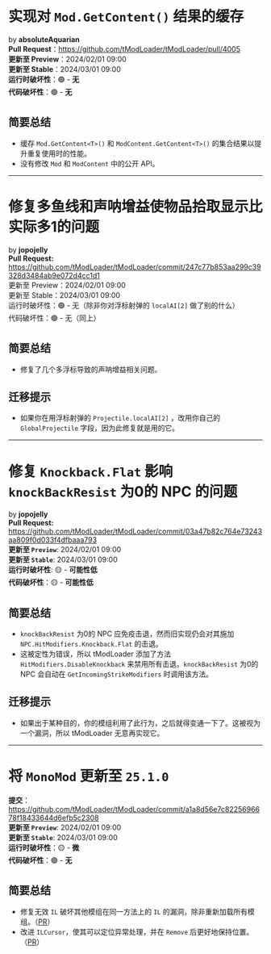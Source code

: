 <!--
# `Implement Caching for Mod.GetContent() Results`
by **absoluteAquarian** has been merged.
**Pull Request:** <https://github.com/tModLoader/tModLoader/pull/4005>
**Arrives in Preview**: <t:1706749200:f>
**Arrives in Stable**: <t:1709254800:f>
**Runtime Breakage**: 🟢 - **None**
**Source-code Breakage**: 🟢 - **None**

## Short Summary
> - Caches the collection results from `Mod.GetContent<T>()` and `ModContent.GetContent<T>()` in order to improve performance when using them repeatedly
> - Does not change any public API in `Mod` nor `ModContent`
-->

# 实现对 `Mod.GetContent()` 结果的缓存
by **absoluteAquarian**  
**Pull Request**：<https://github.com/tModLoader/tModLoader/pull/4005>  
**更新至 Preview**：2024/02/01 09:00  
**更新至 Stable**：2024/03/01 09:00  
**运行时破坏性**：🟢 - **无**  
**代码破坏性**：🟢 - **无**

## 简要总结
- 缓存 `Mod.GetContent<T>()` 和 `ModContent.GetContent<T>()` 的集合结果以提升重复使用时的性能。
- 没有修改 `Mod` 和 `ModContent` 中的公开 API。

<!--
# 实现对 Mod.GetContent() 结果的缓存
by absoluteAquarian  
Pull Request：https://github.com/tModLoader/tModLoader/pull/4005  
更新至 Preview：2024/02/01 09:00  
更新至 Stable：2024/03/01 09:00  
运行时破坏性：🟢 - 无  
代码破坏性：🟢 - 无

## 简要总结
- 缓存 Mod.GetContent<T>() 和 ModContent.GetContent<T>() 的集合结果以提升重复使用时的性能。
- 没有修改 Mod 和 ModContent 中的公开 API。
-->

---

<!--
# `Fix Multilure and Sonar buff cause item-pickup-texts to be increased by 1`
by **jopojelly** has been merged.
**Pull Request:** <https://github.com/tModLoader/tModLoader/commit/247c77b853aa299c39328d3484ab9e072d4cc1d1>
**Arrives in Preview**: <t:1706749200:f>
**Arrives in Stable**: <t:1709254800:f>
**Runtime Breakage**: 🟢 - **None** (Unless you are doing something specific with bobber projectile localAI slots)

## Short Summary
> - Fixes multiple bobbers causing sonar buff related issues.

## Porting Notes
> - If you are using `Projectile.localAI[2]` in bobber projectiles, use your own GlobalProjectile field instead. The fix uses it.
-->

# 修复多鱼线和声呐增益使物品拾取显示比实际多1的问题
by **jopojelly**  
**Pull Request:** <https://github.com/tModLoader/tModLoader/commit/247c77b853aa299c39328d3484ab9e072d4cc1d1>  
更新至 Preview：2024/02/01 09:00  
更新至 Stable：2024/03/01 09:00  
运行时破坏性：🟢 - 无（除非你对浮标射弹的 `localAI[2]` 做了别的什么）  
代码破坏性：🟢 - 无（同上）

## 简要总结
- 修复了几个多浮标导致的声呐增益相关问题。

## 迁移提示
- 如果你在用浮标射弹的 `Projectile.localAI[2]` ，改用你自己的 `GlobalProjectile` 字段，因为此修复就是用的它。

<!--
# 修复多鱼线和声呐增益使物品拾取显示比实际多1的问题
by jopojelly
Pull Request: https://github.com/tModLoader/tModLoader/commit/247c77b853aa299c39328d3484ab9e072d4cc1d1
更新至 Preview：2024/02/01 09:00
更新至 Stable：2024/03/01 09:00
运行时破坏性：🟢 - 无（除非你对浮标射弹的 localAI[2] 做了别的什么）
代码破坏性：🟢 - 无（同上）

## 简要总结
- 修复了几个多浮标导致的声呐增益相关问题。

## 迁移提示
- 如果你在用浮标射弹的 Projectile.localAI[2] ，改用你自己的 GlobalProjectile 字段，因为此修复就是用的它。
-->

---

<!--
# `Fix Knockback.Flat affecting NPC with knockBackResist values of 0`
by **jopojelly** has been merged.
**Pull Request:** <https://github.com/tModLoader/tModLoader/commit/03a47b82c764e73243aa809f0d033f4dfbaaa793>
**Arrives in Preview**: <t:1706749200:f>
**Arrives in Stable**: <t:1709254800:f>
**Runtime Breakage**: 🟡 - **Unlikely**

## Short Summary
> - `NPC` with `knockBackResist` values of 0 are supposed to be immune to knockback, but the old implementation would apply knockback to NPC if `NPC.HitModifiers.Knockback.Flat` were assigned a value. 
> - This was deemed incorrect, so a `DisableKnockback` method was added to disable knockback altogether. It is automatically applied to NPC with `knockBackResist` values of 0

## Porting Notes
> - If, for some reason, your mod depended on this behavior, you'll have to devise a workaround. This behavior has been deemed incorrect so an easy workaround has not been implemented.
-->

# 修复 `Knockback.Flat` 影响 `knockBackResist` 为0的 NPC 的问题
by **jopojelly**  
**Pull Request:** <https://github.com/tModLoader/tModLoader/commit/03a47b82c764e73243aa809f0d033f4dfbaaa793>  
**更新至 `Preview`**: 2024/02/01 09:00  
**更新至 `Stable`**: 2024/03/01 09:00  
**运行时破坏性**: 🟡 - **可能性低**  
**代码破坏性**：🟡 - **可能性低**

## 简要总结
- `knockBackResist` 为0的 NPC 应免疫击退，然而旧实现仍会对其施加 `NPC.HitModifiers.Knockback.Flat` 的击退。
- 这被定性为错误，所以 tModLoader 添加了方法 `HitModifiers.DisableKnockback` 来禁用所有击退。`knockBackResist` 为0的 NPC 会自动在 `GetIncomingStrikeModifiers` 时调用该方法。

## 迁移提示
- 如果出于某种目的，你的模组利用了此行为，之后就得变通一下了。这被视为一个漏洞，所以 tModLoader 无意再实现它。

<!--
# 修复 Knockback.Flat 影响 knockBackResist 为0的 NPC 的问题
by jopojelly
Pull Request: https://github.com/tModLoader/tModLoader/commit/03a47b82c764e73243aa809f0d033f4dfbaaa793
更新至 Preview: 2024/02/01 09:00
更新至 Stable: 2024/03/01 09:00
运行时破坏性: 🟡 - 可能性低
代码破坏性：🟡 - 可能性低

## 简要总结
- knockBackResist 为0的 NPC 应免疫击退，然而旧实现仍会对其施加 NPC.HitModifiers.Knockback.Flat 的击退。
- 这被定性为错误，所以 tModLoader 添加了方法 HitModifiers.DisableKnockback 来禁用所有击退。knockBackResist 为0的 NPC 会自动在 GetIncomingStrikeModifiers 时调用该方法。

## 迁移提示
- 如果出于某种目的，你的模组利用了此行为，之后就得变通一下了。这被视为一个漏洞，所以 tModLoader 无意再实现它。
-->

---

<!--
# MonoMod has been updated to 25.1.0
**Commit:** <https://github.com/tModLoader/tModLoader/commit/a1a8d56e7c8225696678f18433644d6efb5c2308>
**Arrives in Preview**: <t:1706749200:f>
**Arrives in Stable**: <t:1709254800:f>
**Runtime Breakage**: 🟡  - **Minimal**
**Source-code Breakage**: 🟢 - **None**

## Short Summary
> - Fixes a bug where invalid IL could break any further hooks on the same method by other mods, forcing a full reload. ([PR](<https://github.com/MonoMod/MonoMod/pull/164>))
> - Improves `ILCursor` to allow positioning around exception handlers, and better maintain position after  `Remove`. ([PR](<https://github.com/MonoMod/MonoMod/pull/162>))
-->

# 将 `MonoMod` 更新至 `25.1.0`
**提交**：<https://github.com/tModLoader/tModLoader/commit/a1a8d56e7c8225696678f18433644d6efb5c2308>  
**更新至 `Preview`**: 2024/02/01 09:00  
**更新至 `Stable`**: 2024/03/01 09:00  
**运行时破坏性**：🟡  - **微**  
**代码破坏性**：🟢 - **无**

## 简要总结
- 修复无效 `IL` 破坏其他模组在同一方法上的 `IL` 的漏洞，除非重新加载所有模组。（[PR](<https://github.com/MonoMod/MonoMod/pull/164>)）
- 改进 `ILCursor`，使其可以定位异常处理，并在 `Remove` 后更好地保持位置。（[PR](<https://github.com/MonoMod/MonoMod/pull/162>)）

<!--
# 将 MonoMod 更新至 25.1.0
提交：https://github.com/tModLoader/tModLoader/commit/a1a8d56e7c8225696678f18433644d6efb5c2308  
更新至 Preview: 2024/02/01 09:00  
更新至 Stable: 2024/03/01 09:00  
运行时破坏性：🟡  - 微  
代码破坏性：🟢 - 无

## 简要总结
- 修复无效 IL 破坏其他模组在同一方法上的 IL 的漏洞，除非重新加载所有模组。（https://github.com/MonoMod/MonoMod/pull/164）
- 改进 ILCursor，使其可以定位异常处理，并在 Remove 后更好地保持位置。（https://github.com/MonoMod/MonoMod/pull/162）
-->
